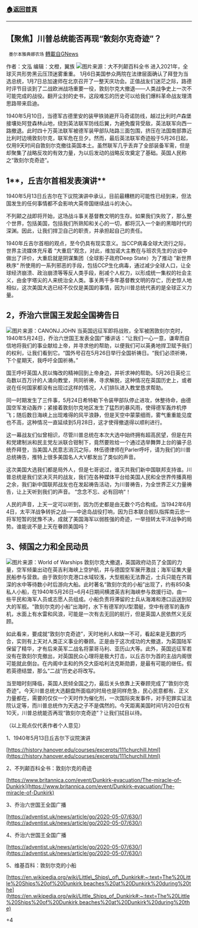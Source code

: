 ###  [:house:返回首頁](https://github.com/ourhimalayas/txt)
---

## 【聚焦】川普总统能否再现“敦刻尔克奇迹”？
` 墨尔本雅典娜农场` [轉載自GNews](https://gnews.org/zh-hans/740198/)

作者：文泓
编辑：文橙，翼族
![]()![](https://gnews.org/wp-content/uploads/2021/01/a-4.jpg)图片来源：大不列颠百科全书
进入2021年，全球灭共形势黑云压顶迷雾重重。 1月6日美国参众两院在法律层面确认了拜登为当选总统，1月7日总加速师在北京召开了一整天庆功会。正值战友们迷茫之际，路德时评节目谈到了二战欧洲战场重要一役，敦刻尔克大撤退——人类战争史上一次不可能完成的战役。翻开尘封的史书，这段难忘的历史可以给我们爆料革命战友理清思路带来启迪。

1940年5月10日，当德军古德里安的装甲铁骑避开马奇诺防线，越过比利时卢森堡接壤处阿登森林山地，绕到英法联军防线后翼，为避免腹背受敌，英法联军向西一路撤退。此时四十万英法联军被德军装甲部队陆路三面包围，挤压在法国南部靠近比利时边境敦刻尔克，联军危在旦夕。然而，最后英法联军奇迹般于5月26日起，仅用9天时间自敦刻尔克撤往英国本土。虽然联军几乎丢弃了全部装备军需，但是却聚集了战略反攻的有效力量，为以后发动的战略反攻奠定了基础。英国人民称之“敦刻尔克奇迹”。

## **1****，丘吉尔首相发表演讲**

1940年5月13日丘吉尔在下议院演讲中承认，目前最糟糕的可能性已经到来，但法国发生的任何事情都不会影响大英帝国继续战斗的决心。

不列颠之战即将开始，这场战斗事关基督教文明的生存。如果我们失败了，那么整个世界，包括美国，包括我们所熟知和关心的一切，都将沉入一个新的黑暗时代的深渊。因此，让我们捍卫自己的职责，并承担起自己的责任。

1940年丘吉尔首相的观点，至今仍具有现实意义。当CCP病毒全球大流行之际，世界主流媒体充斥着 “大重启”观念，对此，维加诺大主教在与班农先生的访谈中做出了评价，大重启就是阴谋集团（全球影子政府Deep State）为了推动 ”新世界秩序“ 所使用的一系列邪恶的手段，包括CCP生化病毒，通过减少全球人口，让全球经济崩溃、政治崩溃等等反人类手段，削减个人权力，以形成统一集权的社会主义，由金字塔尖的人来统治全人类。事关两千多年基督教文明的存亡，历史惊人地相似，这次美国大选已经不仅仅是美国的事情，因为川普总统代表的是全球正义力量。

## **2，乔治六世国王发起全国祷告日**
![]()![](https://gnews.org/wp-content/uploads/2021/01/a11-3.jpg)图片来源：CANONJ.JOHN
当英国远征军即将战败，全军被困敦刻尔克时，1940年5月24日，乔治六世国王发表全国广播讲话：“让我们一心一意，谦卑而自信地将我们的事业献给上帝，并寻求他的帮助，以便我们可以英勇地捍卫赋予我们的权利，让我们看到它。“国外号召在5月26日举行全国祈祷日。“我们必须祈祷，下个星期天，我呼吁全国祈祷。”

国王呼吁英国人民以悔改的精神回到上帝身边，并祈求神的帮助。5月26日英伦三岛数以百万计的人涌向教堂，共同祈祷，寻求解脱，这种情况在英国历史上，或者说在任何国家都没有出现过这样的情况，人们排队进入教堂恳求帮助。

同一时期发生了三件事，5月24日希特勒下令装甲部队停止进攻，休整待命，由德国空军发动轰炸；紧接着敦刻尔克地区发生了猛烈的暴风雨，使得德军轰炸机停飞；随后数日海峡上出现难得的风平浪静，但是天空中蒙蒙细雨，雾气重重能见度也不高，这种情况一直延续到5月28日，这才使得撤退得以顺利进行。

这一幕战友们似曾相识，尽管川普总统在本次大选中始终拥有超高民望，但是在共和党建制派和民主党左派联合钳制下，竟然要败给一个通过选举舞弊上台的骗子总统乔拜登，当美国人民意志消沉之际，林伍德律师在Parler呼吁，请为我们的川普总统祷告，推特上很多美国名人大V都发出了类似的声音。

这次美国大选我们都是局外人，但是七哥说过，谁灭共我们新中国联邦支持谁。川普总统是我们坚决灭共的战友，我们在各种媒体平台给美国人民和全世界传播真相之余，我们新中国联邦战友也在发起祷告活动，为川普祷告，为全世界正义力量祷告，让上天听到我们的声音。 “念念不忘、必有回响“！

人民的声音，上天一定可以听到，因为历史都是由无数个巧合构成。当1942年6月4日，太平洋战争转折之战——中途岛战役打响，因为日本联合舰队指挥南云忠一将军短暂的犹豫不决，成就了美国海军以弱胜强的奇迹，一举扭转太平洋战争的局势。谁能说不是上天在眷顾美国吗？

## **3、倾国之力和全民动员**
![]()![](https://gnews.org/wp-content/uploads/2021/01/a111.jpg)图片来源：World of Warships
敦刻尔克大撤退，英国政府动员了全国的力量，空军倾巢出动在英吉利海峡上空护航，并与德国空军展开激战；海军征集大量民船参与营救。由于敦刻尔克港口水域较浅，大型舰船无法靠近，士兵只能在齐肩深的水中等待数小时后游向大船。此时著名“敦刻尔克的小船”出现了，约有850条私人小船，在1940年5月26日~6月4日期间横渡英吉利海峡参与救援行动，由一些平民和海军人员或志愿人员组成。小船负责将滞留的士兵从海滩和港口运送到较大的军舰。“敦刻尔克的小船”出海时，水下有德军的U型潜艇，空中有德军的轰炸机，水面上有水雷和风浪，可能是一次有去无回的航行，但是英国人民依然义无反顾。

如此看来，要成就“敦刻尔克奇迹”，天时地利人和缺一不可，看起来是无数的巧合，实则有上天对人类正义事业的眷顾。正是由于这次成功的大撤退，为英国陆军保留了精华，才有后来英军二战名将蒙哥马利、亚历山大等。此外，英国远征军若没有在敦刻尔克撤出，对英国民众心理将是极大打击，以丘吉尔为首的主战内阁很可能就此倒台。在内阁中主和的外交大臣哈利法克斯勋爵，是最有可能的继任。假若英德结盟，那么“二战”历史必将改写。

当至暗时刻降临，英国人民倾全国之力，最后关头依靠上天眷顾完成了“敦刻尔克奇迹”。今天川普总统大选翻盘所面临的时局也是同样危急，民心民意都有、正义力量都在，需要的仅仅一个天时作为催化剂，一次国际突发事件，对手犯罪实证法院认定等，而川普总统作为天选之子不是偶然的。今天距离美国时间1月20日仅有10天，川普总统能否再现“敦刻尔克奇迹”？让我们拭目以待。

（以上观点仅代表作者个人意见）

1、1940年5月13日丘吉尔下议院演讲

[https://history.hanover.edu/courses/excerpts/111churchill.html](https://history.hanover.edu/courses/excerpts/111churchill.html)

2、不列颠百科全书：敦刻尔克的奇迹

[https://www.britannica.com/event/Dunkirk-evacuation/The-miracle-of-Dunkirk](https://www.britannica.com/event/Dunkirk-evacuation/The-miracle-of-Dunkirk)

3、乔治六世国王全国广播

[https://adventist.uk/news/article/go/2020-05-07/630/](https://adventist.uk/news/article/go/2020-05-07/630/)

4、乔治六世国王全国广播

[https://adventist.uk/news/article/go/2020-05-07/630/](https://adventist.uk/news/article/go/2020-05-07/630/)

5、维基百科：敦刻尔克的小船

[https://en.wikipedia.org/wiki/Little\_Ships\_of\_Dunkirk#:~:text=The%20Little%20Ships%20of%20Dunkirk,beaches%20at%20Dunkirk%20during%20the](https://en.wikipedia.org/wiki/Little_Ships_of_Dunkirk#:~:text=The%20Little%20Ships%20of%20Dunkirk,beaches%20at%20Dunkirk%20during%20the)

+4

